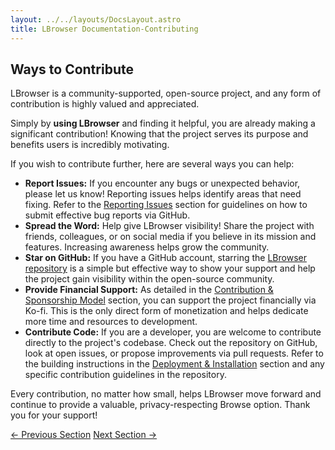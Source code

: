```yaml
---
layout: ../../layouts/DocsLayout.astro
title: LBrowser Documentation-Contributing
---
```

## Ways to Contribute

LBrowser is a community-supported, open-source project, and any form of contribution is highly valued and appreciated.

Simply by **using LBrowser** and finding it helpful, you are already making a significant contribution! Knowing that the project serves its purpose and benefits users is incredibly motivating.

If you wish to contribute further, here are several ways you can help:

* **Report Issues:** If you encounter any bugs or unexpected behavior, please let us know! Reporting issues helps identify areas that need fixing. Refer to the [Reporting Issues](/lbrowser-site/docs/issues) section for guidelines on how to submit effective bug reports via GitHub.
* **Spread the Word:** Help give LBrowser visibility! Share the project with friends, colleagues, or on social media if you believe in its mission and features. Increasing awareness helps grow the community.
* **Star on GitHub:** If you have a GitHub account, starring the [LBrowser repository](https://github.com/poullorca/lbrowser) is a simple but effective way to show your support and help the project gain visibility within the open-source community.
* **Provide Financial Support:** As detailed in the [Contribution & Sponsorship Model](/lbrowser-site/docs/sponsorship) section, you can support the project financially via Ko-fi. This is the only direct form of monetization and helps dedicate more time and resources to development.
* **Contribute Code:** If you are a developer, you are welcome to contribute directly to the project's codebase. Check out the repository on GitHub, look at open issues, or propose improvements via pull requests. Refer to the building instructions in the [Deployment & Installation](/lbrowser-site/docs/install) section and any specific contribution guidelines in the repository.

Every contribution, no matter how small, helps LBrowser move forward and continue to provide a valuable, privacy-respecting Browse option. Thank you for your support!

<div class="flex justify-between mt-8 pt-4 border-t border-border">
    <a href="/lbrowser-site/docs/sponsorship" class="px-4 py-2 border border-border rounded transition-colors duration-300 hover:bg-primary hover:text-white">← Previous Section</a>
    <a href="/lbrowser-site/docs/roadmap" class="px-4 py-2 border border-border rounded transition-colors duration-300 hover:bg-primary hover:text-white">Next Section →</a>
</div>